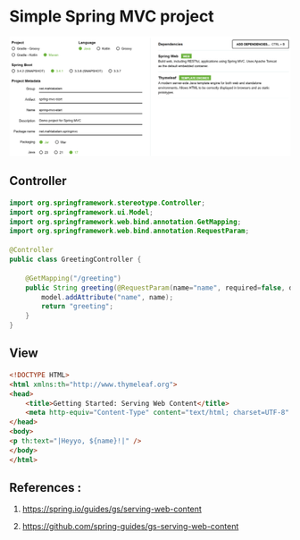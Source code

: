 # Simple Spring MVC project


!["Simple Spring MVC project"](images/spring-mvc-project.png?raw=true)


## Controller
```java
import org.springframework.stereotype.Controller;
import org.springframework.ui.Model;
import org.springframework.web.bind.annotation.GetMapping;
import org.springframework.web.bind.annotation.RequestParam;

@Controller
public class GreetingController {

    @GetMapping("/greeting")
    public String greeting(@RequestParam(name="name", required=false, defaultValue="World") String name, Model model) {
        model.addAttribute("name", name);
        return "greeting";
    }
}
```

## View
```html
<!DOCTYPE HTML>
<html xmlns:th="http://www.thymeleaf.org">
<head>
    <title>Getting Started: Serving Web Content</title>
    <meta http-equiv="Content-Type" content="text/html; charset=UTF-8" />
</head>
<body>
<p th:text="|Heyyo, ${name}!|" />
</body>
</html>
```


## References :
1. https://spring.io/guides/gs/serving-web-content

2. https://github.com/spring-guides/gs-serving-web-content
